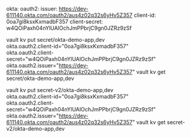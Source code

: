 

okta:
  oauth2:
    issuer: https://dev-611140.okta.com/oauth2/aus4z02q32s6yHv5Z357
    client-id: 0oa7gi8ksxKxmadbF357
    client-secret: w4QOiPaxh04nYlUAlOchJmPPbrjC9gn0JZRz9zSf


vault kv put secret/okta-demo-app,dev \
okta.oauth2.client-id="0oa7gi8ksxKxmadbF357" \
okta.oauth2.client-secret="w4QOiPaxh04nYlUAlOchJmPPbrjC9gn0JZRz9zSf" \
okta.oauth2.issuer="https://dev-611140.okta.com/oauth2/aus4z02q32s6yHv5Z357"
vault kv get secret/okta-demo-app,dev

vault kv put secret-v2/okta-demo-app,dev \
okta.oauth2.client-id="0oa7gi8ksxKxmadbF357" \
okta.oauth2.client-secret="w4QOiPaxh04nYlUAlOchJmPPbrjC9gn0JZRz9zSf" \
okta.oauth2.issuer="https://dev-611140.okta.com/oauth2/aus4z02q32s6yHv5Z357"
vault kv get secret-v2/okta-demo-app,dev
